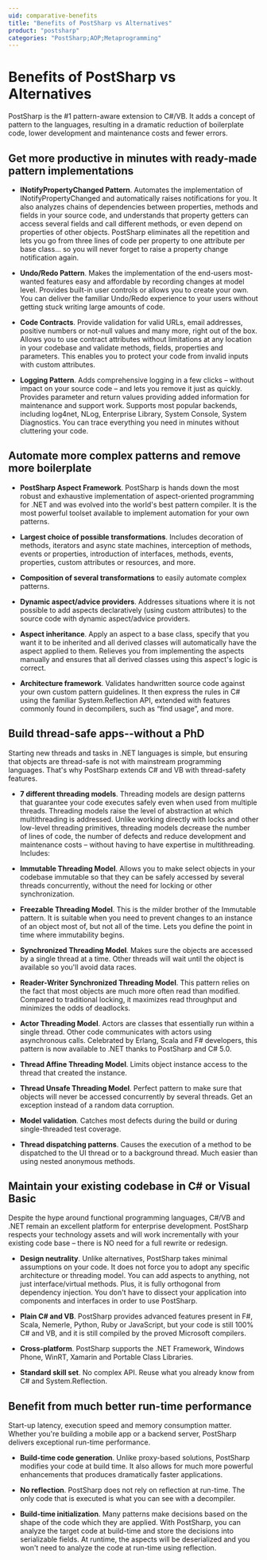 ```yaml
---
uid: comparative-benefits
title: "Benefits of PostSharp vs Alternatives"
product: "postsharp"
categories: "PostSharp;AOP;Metaprogramming"
---
```

# Benefits of PostSharp vs Alternatives

PostSharp is the #1 pattern-aware extension to C#/VB. It adds a concept of pattern to the languages, resulting in a dramatic reduction of boilerplate code, lower development and maintenance costs and fewer errors.


## Get more productive in minutes with ready-made pattern implementations

* **INotifyPropertyChanged Pattern**. Automates the implementation of INotifyPropertyChanged and automatically raises notifications for you. It also analyzes chains of dependencies between properties, methods and fields in your source code, and understands that property getters can access several fields and call different methods, or even depend on properties of other objects. PostSharp eliminates all the repetition and lets you go from three lines of code per property to one attribute per base class... so you will never forget to raise a property change notification again. 

* **Undo/Redo Pattern**. Makes the implementation of the end-users most-wanted features easy and affordable by recording changes at model level. Provides built-in user controls or allows you to create your own. You can deliver the familiar Undo/Redo experience to your users without getting stuck writing large amounts of code. 

* **Code Contracts**. Provide validation for valid URLs, email addresses, positive numbers or not-null values and many more, right out of the box. Allows you to use contract attributes without limitations at any location in your codebase and validate methods, fields, properties and parameters. This enables you to protect your code from invalid inputs with custom attributes. 

* **Logging Pattern**. Adds comprehensive logging in a few clicks – without impact on your source code – and lets you remove it just as quickly. Provides parameter and return values providing added information for maintenance and support work. Supports most popular backends, including log4net, NLog, Enterprise Library, System Console, System Diagnostics. You can trace everything you need in minutes without cluttering your code. 


## Automate more complex patterns and remove more boilerplate

* **PostSharp Aspect Framework**. PostSharp is hands down the most robust and exhaustive implementation of aspect-oriented programming for .NET and was evolved into the world's best pattern compiler. It is the most powerful toolset available to implement automation for your own patterns. 

* **Largest choice of possible transformations**. Includes decoration of methods, iterators and async state machines, interception of methods, events or properties, introduction of interfaces, methods, events, properties, custom attributes or resources, and more. 

* **Composition of several transformations** to easily automate complex patterns. 

* **Dynamic aspect/advice providers**. Addresses situations where it is not possible to add aspects declaratively (using custom attributes) to the source code with dynamic aspect/advice providers. 

* **Aspect inheritance**. Apply an aspect to a base class, specify that you want it to be inherited and all derived classes will automatically have the aspect applied to them. Relieves you from implementing the aspects manually and ensures that all derived classes using this aspect's logic is correct. 

* **Architecture framework**. Validates handwritten source code against your own custom pattern guidelines. It then express the rules in C# using the familiar System.Reflection API, extended with features commonly found in decompilers, such as “find usage”, and more. 


## Build thread-safe apps--without a PhD

Starting new threads and tasks in .NET languages is simple, but ensuring that objects are thread-safe is not with mainstream programming languages. That's why PostSharp extends C# and VB with thread-safety features.

* **7 different threading models**. Threading models are design patterns that guarantee your code executes safely even when used from multiple threads. Threading models raise the level of abstraction at which multithreading is addressed. Unlike working directly with locks and other low-level threading primitives, threading models decrease the number of lines of code, the number of defects and reduce development and maintenance costs – without having to have expertise in multithreading. Includes: 
* **Immutable Threading Model**. Allows you to make select objects in your codebase immutable so that they can be safely accessed by several threads concurrently, without the need for locking or other synchronization. 

* **Freezable Threading Model**. This is the milder brother of the Immutable pattern. It is suitable when you need to prevent changes to an instance of an object most of, but not all of the time. Lets you define the point in time where immutability begins. 

* **Synchronized Threading Model**. Makes sure the objects are accessed by a single thread at a time. Other threads will wait until the object is available so you'll avoid data races. 

* **Reader-Writer Synchronized Threading Model**. This pattern relies on the fact that most objects are much more often read than modified. Compared to traditional locking, it maximizes read throughput and minimizes the odds of deadlocks. 

* **Actor Threading Model**. Actors are classes that essentially run within a single thread. Other code communicates with actors using asynchronous calls. Celebrated by Erlang, Scala and F# developers, this pattern is now available to .NET thanks to PostSharp and C# 5.0. 

* **Thread Affine Threading Model**. Limits object instance access to the thread that created the instance. 

* **Thread Unsafe Threading Model**. Perfect pattern to make sure that objects will never be accessed concurrently by several threads. Get an exception instead of a random data corruption. 


* **Model validation**. Catches most defects during the build or during single-threaded test coverage. 

* **Thread dispatching patterns**. Causes the execution of a method to be dispatched to the UI thread or to a background thread. Much easier than using nested anonymous methods. 


## Maintain your existing codebase in C# or Visual Basic

Despite the hype around functional programming languages, C#/VB and .NET remain an excellent platform for enterprise development. PostSharp respects your technology assets and will work incrementally with your existing code base – there is NO need for a full rewrite or redesign.

* **Design neutrality**. Unlike alternatives, PostSharp takes minimal assumptions on your code. It does not force you to adopt any specific architecture or threading model. You can add aspects to anything, not just interface/virtual methods. Plus, it is fully orthogonal from dependency injection. You don't have to dissect your application into components and interfaces in order to use PostSharp. 

* **Plain C# and VB**. PostSharp provides advanced features present in F#, Scala, Nemerle, Python, Ruby or JavaScript, but your code is still 100% C# and VB, and it is still compiled by the proved Microsoft compilers. 

* **Cross-platform**. PostSharp supports the .NET Framework, Windows Phone, WinRT, Xamarin and Portable Class Libraries. 

* **Standard skill set**. No complex API. Reuse what you already know from C# and System.Reflection. 


## Benefit from much better run-time performance

Start-up latency, execution speed and memory consumption matter. Whether you're building a mobile app or a backend server, PostSharp delivers exceptional run-time performance.

* **Build-time code generation**. Unlike proxy-based solutions, PostSharp modifies your code at build time. It also allows for much more powerful enhancements that produces dramatically faster applications. 

* **No reflection**. PostSharp does not rely on reflection at run-time. The only code that is executed is what you can see with a decompiler. 

* **Build-time initialization**. Many patterns make decisions based on the shape of the code which they are applied. With PostSharp, you can analyze the target code at build-time and store the decisions into serializable fields. At runtime, the aspects will be deserialized and you won't need to analyze the code at run-time using reflection. 

